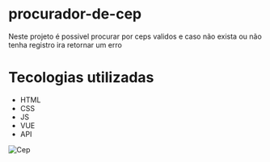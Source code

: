 # procurador-de-cep
Neste projeto é possivel procurar por ceps validos e caso não exista ou não tenha registro ira retornar um erro

# Tecologias utilizadas
- HTML
- CSS
- JS
- VUE
- API

![Cep](https://user-images.githubusercontent.com/127824847/228012758-600efce1-e7ed-49cc-81d4-0a69047ca0b7.png)
